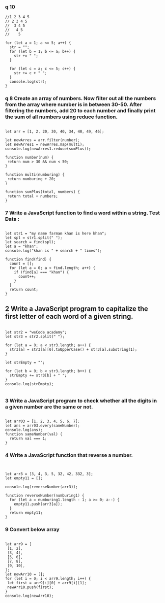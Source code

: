 ### q 10

```
//1 2 3 4 5
// 2 3 4 5
//  3 4 5
//   4 5
//    5

for (let a = 1; a <= 5; a++) {
  str = "";
  for (let b = 1; b <= a; b++) {
    str += " ";
  }

  for (let c = a; c <= 5; c++) {
    str += c + " ";
  }
  console.log(str);
}

```

### q 8 Create an array of numbers. Now filter out all the numbers from the array where number is in between 30-50. After filtering the numbers, add 20 to each number and finally print the sum of all numbers using reduce function.

```

let arr = [1, 2, 20, 30, 40, 34, 40, 49, 46];

let newArres = arr.filter(number);
let newArres1 = newArres.map(multi);
console.log(newArres1.reduce(sumPlus));

function number(num) {
 return num > 30 && num < 50;
}

function multi(numburing) {
 return numburing + 20;
}

function sumPlus(total, numbers) {
 return total + numbers;
}

```

### 7 Write a JavaScript function to find a word within a string. Test Data :

```

let str1 = "my name farman khan is here khan";
let spl = str1.split(" ");
let search = find(spl);
let a = "khan";
console.log("khan is " + search + " times");

function find(find) {
  count = [];
  for (let a = 0; a < find.length; a++) {
    if (find[a] === "khan") {
      count++;
    }
  }
  return count;
}

```

## 2 Write a JavaScript program to capitalize the first letter of each word of a given string.

```

let str2 = "weCode academy";
let str3 = str2.split(" ");

for (let a = 0; a < str3.length; a++) {
  str3[a] = str3[a][0].toUpperCase() + str3[a].substring(1);
}

let strEmpty = "";

for (let b = 0; b < str3.length; b++) {
  strEmpty += str3[b] + " ";
}
console.log(strEmpty);


```

### 3 Write a JavaScript program to check whether all the digits in a given number are the same or not.

```

let arr03 = [1, 2, 3, 4, 5, 6, 7];
let ans = arr03.every(sameNumber);
console.log(ans);
function sameNumber(val) {
  return val === 1;
}

```

### 4 Write a JavaScript function that reverse a number.

```


let arr3 = [3, 4, 3, 5, 32, 42, 332, 3];
let empty11 = [];

console.log(reverseNumber(arr3));

function reverseNumber(numburing1) {
  for (let a = numburing1.length - 1; a >= 0; a--) {
    empty11.push(arr3[a]);
  }
  return empty11;
}

```

### 9 Convert below array

```

let arr9 = [
 [1, 2],
 [3, 4],
 [5, 6],
 [7, 8],
 [9, 10],
];
let newArr10 = [];
for (let i = 0; i < arr9.length; i++) {
 let first = arr9[i][0] + arr9[i][1];
 newArr10.push(first);
}
console.log(newArr10);

```
